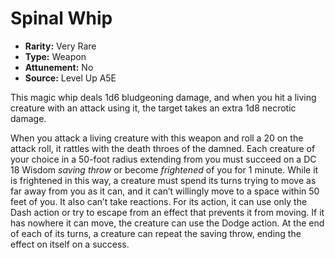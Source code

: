 
# Spinal Whip

* **Rarity:** Very Rare
* **Type:** Weapon
* **Attunement:** No
* **Source:** Level Up A5E


This magic whip deals 1d6 bludgeoning damage, and when you hit a living creature with an attack using it, the target takes an extra 1d8 necrotic damage.

When you attack a living creature with this weapon and roll a 20 on the attack roll, it rattles with the death throes of the damned. Each creature of your choice in a 50-foot radius extending from you must succeed on a DC 18 Wisdom _saving throw_  or become _frightened_  of you for 1 minute. While it is frightened in this way, a creature must spend its turns trying to move as far away from you as it can, and it can’t willingly move to a space within 50 feet of you. It also can’t take reactions. For its action, it can use only the Dash action or try to escape from an effect that prevents it from moving. If it has nowhere it can move, the creature can use the Dodge action. At the end of each of its turns, a creature can repeat the saving throw, ending the effect on itself on a success.
